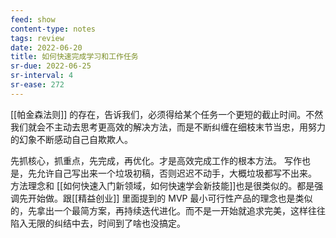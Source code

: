```yaml
---
feed: show
content-type: notes
tags: review
date: 2022-06-20
title: 如何快速完成学习和工作任务
sr-due: 2022-06-25
sr-interval: 4
sr-ease: 272
---
```


[[帕金森法则]] 的存在，告诉我们，必须得给某个任务一个更短的截止时间。不然我们就会不主动去思考更高效的解决方法，而是不断纠缠在细枝末节当忠，用努力的幻象不断感动自己自欺欺人。

先抓核心，抓重点，先完成，再优化。才是高效完成工作的根本方法。
写作也是，先允许自己写出来一个垃圾初稿，否则迟迟不动手，大概垃圾都写不出来。
方法理念和 [[如何快速入门新领域，如何快速学会新技能]]也是很类似的。都是强调先开始做。跟[[精益创业]] 里面提到的 MVP 最小可行性产品的理念也是类似的，先拿出一个最简方案，再持续迭代进化。而不是一开始就追求完美，这样往往陷入无限的纠结中去，时间到了啥也没搞定。
